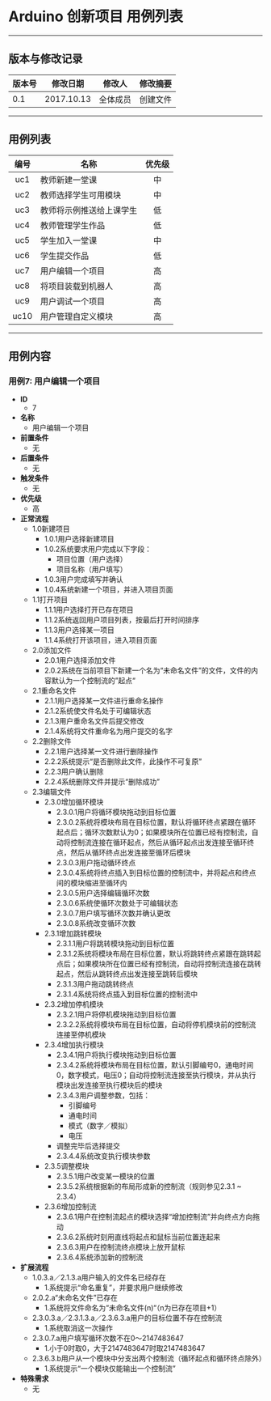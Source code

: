 # Arduino 创新项目 用例列表

---

## 版本与修改记录
|版本号|修改日期|修改人|修改摘要
|---|---|---|---|
0.1|2017.10.13|全体成员|创建文件
---

## 用例列表
|编号|名称|优先级|
|:---:|---|:---:|
|uc1| 教师新建一堂课|中
| uc2| 教师选择学生可用模块|中
| uc3| 教师将示例推送给上课学生|低
| uc4| 教师管理学生作品|低
| uc5| 学生加入一堂课|中
|uc6 |学生提交作品|低
| uc7| 用户编辑一个项目|高
| uc8| 将项目装载到机器人|高
| uc9| 用户调试一个项目|高
| uc10| 用户管理自定义模块|高

---

## 用例内容

### 用例7: 用户编辑一个项目
- **ID**
    - 7
- **名称**
    - 用户编辑一个项目
- **前置条件**
    - 无
- **后置条件**
    - 无
- **触发条件**
    - 无
- **优先级**
    - 高
- **正常流程**
    - 1.0新建项目
        - 1.0.1用户选择新建项目
        - 1.0.2系统要求用户完成以下字段：
            - 项目位置（用户选择）
            - 项目名称（用户填写）
        - 1.0.3用户完成填写并确认
        - 1.0.4系统新建一个项目，并进入项目页面
    - 1.1打开项目
        - 1.1.1用户选择打开已存在项目
        - 1.1.2系统返回用户项目列表，按最后打开时间排序
        - 1.1.3用户选择某一项目
        - 1.1.4系统打开该项目，进入项目页面
    - 2.0添加文件
        - 2.0.1用户选择添加文件
        - 2.0.2系统在当前项目下新建一个名为“未命名文件”的文件，文件的内容默认为一个控制流的”起点“
    - 2.1重命名文件
        - 2.1.1用户选择某一文件进行重命名操作
        - 2.1.2系统使文件名处于可编辑状态
        - 2.1.3用户重命名文件后提交修改
        - 2.1.4系统将文件重命名为用户提交的名字
    - 2.2删除文件
        - 2.2.1用户选择某一文件进行删除操作
        - 2.2.2系统提示“是否删除此文件，此操作不可复原”
        - 2.2.3用户确认删除
        - 2.2.4系统删除文件并提示“删除成功”
    - 2.3编辑文件
        - 2.3.0增加循环模块
            - 2.3.0.1用户将循环模块拖动到目标位置
            - 2.3.0.2系统将模块布局在目标位置，默认将循环终点紧跟在循环起点后；循环次数默认为0；如果模块所在位置已经有控制流，自动将控制流连接在循环起点，然后从循环起点出发连接至循环终点，然后从循环终点出发连接至循环后模块
            - 2.3.0.3用户拖动循环终点
            - 2.3.0.4系统将终点插入到目标位置的控制流中，并将起点和终点间的模块缩进至循环内
            - 2.3.0.5用户选择编辑循环次数
            - 2.3.0.6系统使循环次数处于可编辑状态
            - 2.3.0.7用户填写循环次数并确认更改
            - 2.3.0.8系统改变循环次数
        - 2.3.1增加跳转模块
            - 2.3.1.1用户将跳转模块拖动到目标位置
            - 2.3.1.2系统将模块布局在目标位置，默认将跳转终点紧跟在跳转起点后；如果模块所在位置已经有控制流，自动将控制流连接在跳转起点，然后从跳转终点出发连接至跳转后模块
            - 2.3.1.3用户拖动跳转终点
            - 2.3.1.4系统将终点插入到目标位置的控制流中
        - 2.3.2增加停机模块
            - 2.3.2.1用户将停机模块拖动到目标位置
            - 2.3.2.2系统将模块布局在目标位置，自动将停机模块前的控制流连接至停机模块
        - 2.3.4增加执行模块
            - 2.3.4.1用户将执行模块拖动到目标位置
            - 2.3.4.2系统将模块布局在目标位置，默认引脚编号0，通电时间0，数字模式，电压0；自动将控制流连接至执行模块，并从执行模块出发连接至执行模块后的模块
            - 2.3.4.3用户调整参数，包括：
                - 引脚编号
                - 通电时间
                - 模式（数字／模拟）
                - 电压
            - 调整完毕后选择提交
            - 2.3.4.4系统改变执行模块参数
        - 2.3.5调整模块
            - 2.3.5.1用户改变某一模块的位置
            - 2.3.5.2系统根据新的布局形成新的控制流（规则参见2.3.1 ~ 2.3.4）
        - 2.3.6增加控制流
            - 2.3.6.1用户在控制流起点的模块选择“增加控制流”并向终点方向拖动
            - 2.3.6.2系统时刻用直线将起点和鼠标当前位置连起来
            - 2.3.6.3用户在控制流终点模块上放开鼠标
            - 2.3.6.4系统添加新的控制流
- **扩展流程**
    - 1.0.3.a／2.1.3.a用户输入的文件名已经存在
        - 1.系统提示“命名重复”，并要求用户继续修改
    - 2.0.2.a“未命名文件”已存在
        - 1.系统将文件命名为“未命名文件(n)“（n为已存在项目+1）
    - 2.3.0.3.a／2.3.1.3.a／2.3.6.3.a用户的目标位置不存在控制流
        - 1.系统取消这一次操作
    - 2.3.0.7.a用户填写循环次数不在0～2147483647
        - 1.小于0时取0，大于2147483647时取2147483647
    - 2.3.6.3.b用户从一个模块中分支出两个控制流（循环起点和循环终点除外）
        - 1.系统提示“一个模块仅能输出一个控制流”
- **特殊需求**
    - 无







